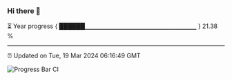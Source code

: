 ### Hi there 👋

⏳ Year progress { ██████▁▁▁▁▁▁▁▁▁▁▁▁▁▁▁▁▁▁▁▁▁▁▁▁ } 21.38 %

---

⏰ Updated on Tue, 19 Mar 2024 06:16:49 GMT

![Progress Bar CI](https://github.com/liununu/liununu/workflows/Progress%20Bar%20CI/badge.svg)
